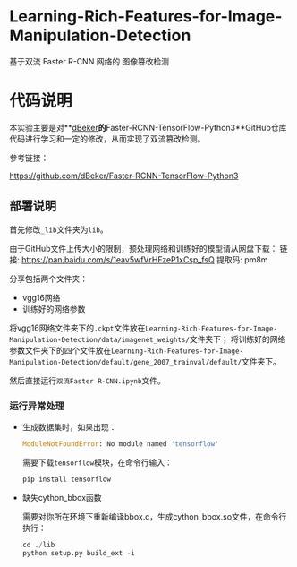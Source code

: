# Learning-Rich-Features-for-Image-Manipulation-Detection
基于双流 Faster R-CNN 网络的 图像篡改检测

# 代码说明

本实验主要是对**[dBeker](https://github.com/dBeker)**的**Faster-RCNN-TensorFlow-Python3**GitHub仓库代码进行学习和一定的修改，从而实现了双流篡改检测。

参考链接：

https://github.com/dBeker/Faster-RCNN-TensorFlow-Python3

## 部署说明

首先修改`_lib`文件夹为`lib`。

由于GitHub文件上传大小的限制，预处理网络和训练好的模型请从网盘下载：
链接: https://pan.baidu.com/s/1eav5wfVrHFzeP1xCsp_fsQ 提取码: pm8m 

分享包括两个文件夹：
* vgg16网络
* 训练好的网络参数

将vgg16网络文件夹下的`.ckpt`文件放在`Learning-Rich-Features-for-Image-Manipulation-Detection/data/imagenet_weights/`文件夹下；
将训练好的网络参数文件夹下的四个文件放在`Learning-Rich-Features-for-Image-Manipulation-Detection/default/gene_2007_trainval/default/`文件夹下。


然后直接运行`双流Faster R-CNN.ipynb`文件。

### 运行异常处理

- 生成数据集时，如果出现：

  ```python
  ModuleNotFoundError: No module named 'tensorflow'
  ```

  需要下载`tensorflow`模块，在命令行输入：

  ```python
  pip install tensorflow
  ```

- 缺失cython_bbox函数

  需要对你所在环境下重新编译bbox.c，生成cython_bbox.so文件，在命令行执行：

  ```python
  cd ./lib
  python setup.py build_ext -i
  ```


